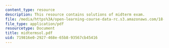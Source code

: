 ```yaml
---
content_type: resource
description: This resource contains solutions of midterm exam.
file: /media/https%3A/open-learning-course-data-rc.s3.amazonaws.com/18-435j-quantum-computation-fall-2003/719816e02927468e65b893567cb45416_midtermsol.pdf
file_type: application/pdf
resourcetype: Document
title: midtermsol.pdf
uid: 719816e0-2927-468e-65b8-93567cb45416
---
```

